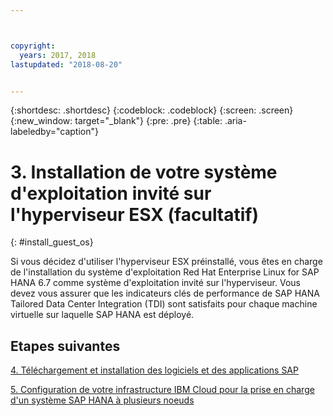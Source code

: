 ```yaml
---



copyright:
  years: 2017, 2018
lastupdated: "2018-08-20"


---
```


{:shortdesc: .shortdesc}
{:codeblock: .codeblock}
{:screen: .screen}
{:new_window: target="_blank"}
{:pre: .pre}
{:table: .aria-labeledby="caption"}

# 3. Installation de votre système d'exploitation invité sur l'hyperviseur ESX (facultatif)
{: #install_guest_os}

Si vous décidez d'utiliser l'hyperviseur ESX préinstallé, vous êtes en charge de l'installation du système d'exploitation Red Hat Enterprise Linux for SAP HANA 6.7 comme système d'exploitation invité sur l'hyperviseur. Vous devez vous assurer que les indicateurs clés de performance de SAP HANA Tailored Data Center Integration (TDI) sont satisfaits pour chaque machine virtuelle sur laquelle SAP HANA est déployé.

## Etapes suivantes

  [4. Téléchargement et installation des logiciels et des applications SAP](/docs/infrastructure/sap-hana/hana-installing-SAP-landscape.html)

  [5. Configuration de votre infrastructure IBM Cloud pour la prise en charge d'un système SAP HANA à plusieurs noeuds](/docs/infrastructure/sap-hana/hana-multi-node.html)
